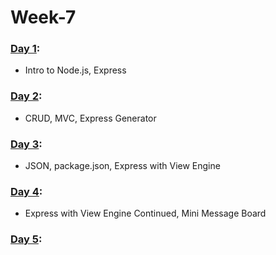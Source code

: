 # Week-7

### [Day 1](https://github.com/freecodingbootcamp/Week-7/tree/master/Day-1):

- Intro to Node.js, Express

### [Day 2](https://github.com/freecodingbootcamp/Week-7/tree/master/Day-2):

- CRUD, MVC, Express Generator

### [Day 3](https://github.com/freecodingbootcamp/Week-7/tree/master/Day-3):

- JSON, package.json, Express with View Engine

### [Day 4](https://github.com/freecodingbootcamp/Week-7/tree/master/Day-4):

- Express with View Engine Continued, Mini Message Board

### [Day 5](https://github.com/freecodingbootcamp/Week-7/tree/master/Day-5):
